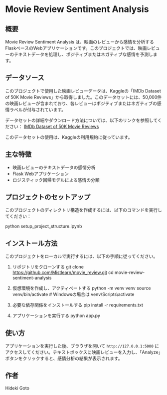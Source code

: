# Movie Review Sentiment Analysis

## 概要
Movie Review Sentiment Analysis は、映画のレビューから感情を分析するFlaskベースのWebアプリケーションです。このプロジェクトでは、映画レビューのテキストデータを処理し、ポジティブまたはネガティブな感情を予測します。

## データソース
このプロジェクトで使用した映画レビューデータは、Kaggleの「IMDb Dataset of 50K Movie Reviews」から取得しました。このデータセットには、50,000件の映画レビューが含まれており、各レビューはポジティブまたはネガティブの感情ラベルが付与されています。

データセットの詳細やダウンロード方法については、以下のリンクを参照してください：
[IMDb Dataset of 50K Movie Reviews](https://www.kaggle.com/datasets/lakshmi25npathi/imdb-dataset-of-50k-movie-reviews)

このデータセットの使用は、Kaggleの利用規約に従っています。


## 主な特徴
- 映画レビューのテキストデータの感情分析
- Flask Webアプリケーション
- ロジスティック回帰モデルによる感情の分類

## プロジェクトのセットアップ

このプロジェクトのディレクトリ構造を作成するには、以下のコマンドを実行してください：

python setup_project_structure.ipynb

## インストール方法
このプロジェクトをローカルで実行するには、以下の手順に従ってください。

1. リポジトリをクローンする
git clone https://github.com/Mistlearn/movie_review.git
cd movie-review-sentiment-analysis


2. 仮想環境を作成し、アクティベートする
python -m venv venv
source venv/bin/activate # Windowsの場合は venv\Scripts\activate


3. 必要な依存関係をインストールする
pip install -r requirements.txt


4. アプリケーションを実行する
python app.py


## 使い方
アプリケーションを実行した後、ブラウザを開いて `http://127.0.0.1:5000` にアクセスしてください。テキストボックスに映画レビューを入力し、「Analyze」ボタンをクリックすると、感情分析の結果が表示されます。


## 作者
Hideki Goto
